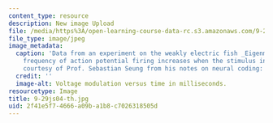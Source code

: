 ```yaml
---
content_type: resource
description: New image Upload
file: /media/https%3A/open-learning-course-data-rc.s3.amazonaws.com/9-29j-introduction-to-computational-neuroscience-spring-2004/2f41e5f74666a09ba1b8c7026318505d_9-29js04-th.jpg
file_type: image/jpeg
image_metadata:
  caption: 'Data from an experiment on the weakly electric fish _Eigenmannia_. The
    frequency of action potential firing increases when the stimulus increases. (Image
    courtesy of Prof. Sebastian Seung from his notes on neural coding: Linear models.)'
  credit: ''
  image-alt: Voltage modulation versus time in milliseconds.
resourcetype: Image
title: 9-29js04-th.jpg
uid: 2f41e5f7-4666-a09b-a1b8-c7026318505d
---
```

